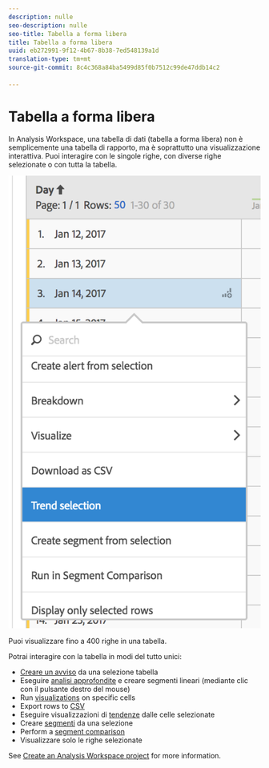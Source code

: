 ```yaml
---
description: nulle
seo-description: nulle
seo-title: Tabella a forma libera
title: Tabella a forma libera
uuid: eb272991-9f12-4b67-8b38-7ed548139a1d
translation-type: tm+mt
source-git-commit: 8c4c368a84ba5499d85f0b7512c99de47ddb14c2

---
```



# Tabella a forma libera

In Analysis Workspace, una tabella di dati (tabella a forma libera) non è semplicemente una tabella di rapporto, ma è soprattutto una visualizzazione interattiva. Puoi interagire con le singole righe, con diverse righe selezionate o con tutta la tabella.

![](assets/data-table.png)

Puoi visualizzare fino a 400 righe in una tabella.

Potrai interagire con la tabella in modi del tutto unici:

* [Creare un avviso](/help/components/c-alerts/alert-builder.md) da una selezione tabella
* Eseguire [analisi approfondite](/help/analyze/analysis-workspace/components/dimensions/t-breakdown-fa.md) e creare segmenti lineari (mediante clic con il pulsante destro del mouse)
* Run [visualizations](/help/analyze/analysis-workspace/visualizations/freeform-analysis-visualizations.md) on specific cells
* Export rows to [CSV](/help/analyze/analysis-workspace/curate-share/download-send.md)
* Eseguire visualizzazioni di [tendenze](/help/analyze/analysis-workspace/analysis-workspace-features.md#section_34930C967C104C2B9092BA8DCF2BF81A) dalle celle selezionate
* Creare    [segmenti](/help/analyze/analysis-workspace/components/t-freeform-project-segment.md) da una selezione
* Perform a [segment comparison](/help/analyze/analysis-workspace/c-panels/c-segment-comparison/segment-comparison.md)
* Visualizzare solo le righe selezionate

See [Create an Analysis Workspace project](/help/analyze/analysis-workspace/build-workspace-project/t-freeform-project.md) for more information.
